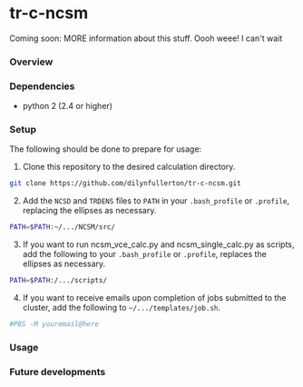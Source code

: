 # tr-c-ncsm
Coming soon: MORE information about this stuff. Oooh weee! I can't wait

### Overview

### Dependencies
* python 2 (2.4 or higher)

### Setup
The following should be done to prepare for usage:

1. Clone this repository to the desired calculation directory.  
```bash
git clone https://github.com/dilynfullerton/tr-c-ncsm.git
```

2. Add the `NCSD` and `TRDENS` files to `PATH` in your `.bash_profile`
or `.profile`, replacing the ellipses as necessary.  
```bash
PATH=$PATH:~/.../NCSM/src/
```

3. If you want to run ncsm\_vce\_calc.py and ncsm\_single\_calc.py as
scripts, add the following to your `.bash_profile` or `.profile`, replaces
the ellipses as necessary.  
```bash
PATH=$PATH:/.../scripts/
```

4. If you want to receive emails upon completion of jobs submitted to
the cluster, add the following to `~/.../templates/job.sh`.  
```bash
#PBS -M youremail@here
```

### Usage

### Future developments
